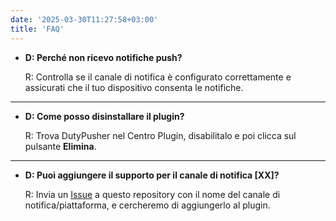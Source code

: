 ```yaml
---
date: '2025-03-30T11:27:58+03:00'
title: 'FAQ'
---
```


- **D: Perché non ricevo notifiche push?**

  R: Controlla se il canale di notifica è configurato correttamente e assicurati che il tuo dispositivo consenta le notifiche.

---

- **D: Come posso disinstallare il plugin?**

  R: Trova DutyPusher nel Centro Plugin, disabilitalo e poi clicca sul pulsante **Elimina**.

---

- **D: Puoi aggiungere il supporto per il canale di notifica [XX]?**

  R: Invia un [Issue](https://github.com/MorCherlf/FFXIVDutyPusher/issues/new/choose) a questo repository con il nome del canale di notifica/piattaforma, e cercheremo di aggiungerlo al plugin.